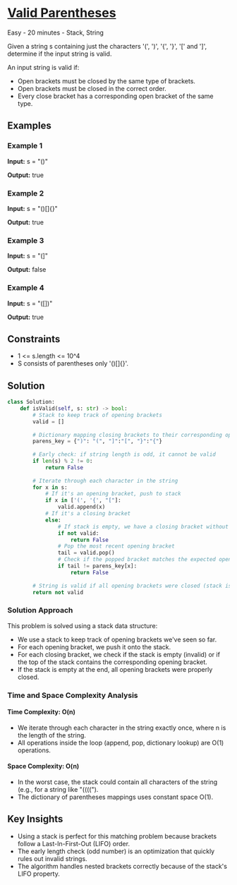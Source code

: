 # [Valid Parentheses](https://leetcode.com/problems/valid-parentheses/)

Easy - 20 minutes - Stack, String

Given a string s containing just the characters '(', ')', '{', '}', '[' and ']',
determine if the input string is valid.

An input string is valid if:

- Open brackets must be closed by the same type of brackets.
- Open brackets must be closed in the correct order.
- Every close bracket has a corresponding open bracket of the same type.

## Examples

### Example 1

**Input:** s = "()"

**Output:** true

### Example 2

**Input:** s = "()[]{}"

**Output:** true

### Example 3

**Input:** s = "(]"

**Output:** false

### Example 4

**Input:** s = "([])"

**Output:** true

## Constraints

- 1 <= s.length <= 10^4
- S consists of parentheses only '()[]{}'.

## Solution

```python
class Solution:
    def isValid(self, s: str) -> bool:
        # Stack to keep track of opening brackets
        valid = []
        
        # Dictionary mapping closing brackets to their corresponding opening brackets
        parens_key = {")": "(", "]":"[", "}":"{"}
        
        # Early check: if string length is odd, it cannot be valid
        if len(s) % 2 != 0:
            return False
            
        # Iterate through each character in the string
        for x in s:
            # If it's an opening bracket, push to stack
            if x in ['(', '{', "["]:
                valid.append(x)
            # If it's a closing bracket
            else:
                # If stack is empty, we have a closing bracket without an opening one
                if not valid:
                    return False
                # Pop the most recent opening bracket
                tail = valid.pop()
                # Check if the popped bracket matches the expected opening bracket
                if tail != parens_key[x]:
                    return False
                    
        # String is valid if all opening brackets were closed (stack is empty)
        return not valid
```

### Solution Approach

This problem is solved using a stack data structure:

- We use a stack to keep track of opening brackets we've seen so far.
- For each opening bracket, we push it onto the stack.
- For each closing bracket, we check if the stack is empty (invalid) or if the top of the stack contains the corresponding opening bracket.
- If the stack is empty at the end, all opening brackets were properly closed.

### Time and Space Complexity Analysis

#### Time Complexity: O(n)

- We iterate through each character in the string exactly once, where n is the
  length of the string.
- All operations inside the loop (append, pop, dictionary lookup) are O(1) operations.

#### Space Complexity: O(n)

- In the worst case, the stack could contain all characters of the string
  (e.g., for a string like "((((").
- The dictionary of parentheses mappings uses constant space O(1).

## Key Insights

- Using a stack is perfect for this matching problem because brackets follow a
   Last-In-First-Out (LIFO) order.
- The early length check (odd number) is an optimization that quickly rules out
   invalid strings.
- The algorithm handles nested brackets correctly because of the stack's LIFO
   property.
